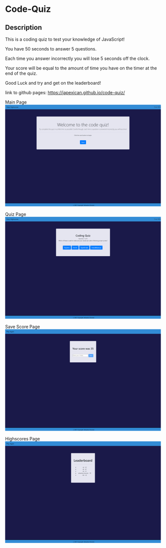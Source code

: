 # Code-Quiz

## Description

This is a coding quiz to test your knowledge of JavaScript!

You have 50 seconds to answer 5 questions.

Each time you answer incorrectly you will lose 5 seconds off the clock.

Your score will be equal to the amount of time you have on the timer at the end of the quiz.

Good Luck and try and get on the leaderboard!

<!-- screenshot of website here -->

link to github pages: https://japexican.github.io/code-quiz/

Main Page
<img src="./images/main.png">

Quiz Page
<img src="./images/quiz.png">

Save Score Page
<img src="./images/your-score.png">

Highscores Page
<img src="./images/highscore.png">
